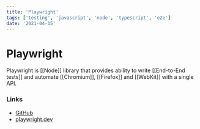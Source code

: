 ```yaml
---
title: 'Playwright'
tags: ['testing', 'javascript', 'node', 'typescript', 'e2e']
date: '2021-04-15'
---
```


# Playwright

Playwright is [[Node]] library that provides ability to write [[End-to-End tests]] and automate [[Chromium]], [[Firefox]] and [[WebKit]] with a single API.


### Links

- [GitHub](https://github.com/microsoft/playwright)
- [playwright.dev](https://playwright.dev)
